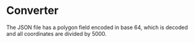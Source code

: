 # Converter
The JSON file has a polygon field encoded in base 64, which is decoded and all coordinates are divided by 5000.
